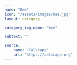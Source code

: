 ```yaml
---
name: "Bee"
icon: "/assets/images/bee.jpg" 
layout: category

category_tag_name: "bee"

subtext: ""

source:
    name: "Calscape"
    url: "https://calscape.org"
---
```


